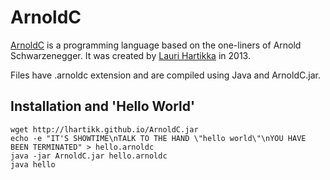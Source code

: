 # ArnoldC

[ArnoldC](https://github.com/lhartikk/ArnoldC) is a programming language based on the one-liners of Arnold Schwarzenegger. It was created by [Lauri Hartikka](https://github.com/lhartikk) in 2013.

Files have .arnoldc extension and are compiled using Java and ArnoldC.jar.

## Installation and 'Hello World'

	wget http://lhartikk.github.io/ArnoldC.jar
	echo -e "IT'S SHOWTIME\nTALK TO THE HAND \"hello world\"\nYOU HAVE BEEN TERMINATED" > hello.arnoldc
	java -jar ArnoldC.jar hello.arnoldc
	java hello


